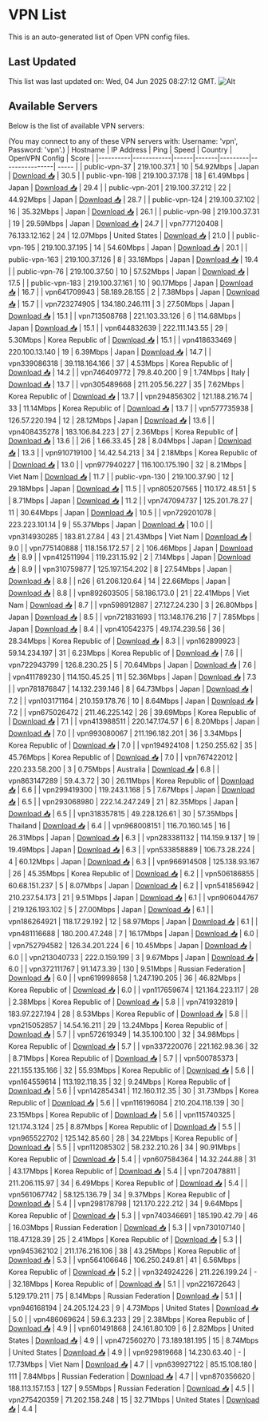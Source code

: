 # VPN List

This is an auto-generated list of Open VPN config files.

## Last Updated

This list was last updated on: Wed, 04 Jun 2025 08:27:12 GMT.
![Alt](https://repobeats.axiom.co/api/embed/186b98318ef1479477931607c1ad7d823f12451f.svg "Repobeats analytics image")

## Available Servers

Below is the list of available VPN servers:

(You may connect to any of these VPN servers with: Username: 'vpn', Password: 'vpn'.)
| Hostname | IP Address | Ping | Speed | Country | OpenVPN Config | Score |
|----------|------------|------|-------|---------|----------------| ----- |
| public-vpn-37 | 219.100.37.1 | 10 | 54.92Mbps | Japan | [Download 📥](./configs/server_0_JP.ovpn) | 30.5 |
| public-vpn-198 | 219.100.37.178 | 18 | 61.49Mbps | Japan | [Download 📥](./configs/server_1_JP.ovpn) | 29.4 |
| public-vpn-201 | 219.100.37.212 | 22 | 44.92Mbps | Japan | [Download 📥](./configs/server_2_JP.ovpn) | 28.7 |
| public-vpn-124 | 219.100.37.102 | 16 | 35.32Mbps | Japan | [Download 📥](./configs/server_3_JP.ovpn) | 26.1 |
| public-vpn-98 | 219.100.37.31 | 19 | 29.59Mbps | Japan | [Download 📥](./configs/server_4_JP.ovpn) | 24.7 |
| vpn777120408 | 76.133.12.162 | 24 | 12.07Mbps | United States | [Download 📥](./configs/server_5_US.ovpn) | 21.0 |
| public-vpn-195 | 219.100.37.195 | 14 | 54.60Mbps | Japan | [Download 📥](./configs/server_6_JP.ovpn) | 20.1 |
| public-vpn-163 | 219.100.37.126 | 8 | 33.18Mbps | Japan | [Download 📥](./configs/server_7_JP.ovpn) | 19.4 |
| public-vpn-76 | 219.100.37.50 | 10 | 57.52Mbps | Japan | [Download 📥](./configs/server_8_JP.ovpn) | 17.5 |
| public-vpn-183 | 219.100.37.161 | 10 | 90.17Mbps | Japan | [Download 📥](./configs/server_9_JP.ovpn) | 16.7 |
| vpn641709943 | 58.189.28.155 | 2 | 7.38Mbps | Japan | [Download 📥](./configs/server_10_JP.ovpn) | 15.7 |
| vpn723274905 | 134.180.246.111 | 3 | 27.50Mbps | Japan | [Download 📥](./configs/server_11_JP.ovpn) | 15.1 |
| vpn713508768 | 221.103.33.126 | 6 | 114.68Mbps | Japan | [Download 📥](./configs/server_12_JP.ovpn) | 15.1 |
| vpn644832639 | 222.111.143.55 | 29 | 5.30Mbps | Korea Republic of | [Download 📥](./configs/server_13_KR.ovpn) | 15.1 |
| vpn418633469 | 220.100.13.140 | 19 | 6.39Mbps | Japan | [Download 📥](./configs/server_14_JP.ovpn) | 14.7 |
| vpn339086318 | 39.118.164.166 | 37 | 4.53Mbps | Korea Republic of | [Download 📥](./configs/server_15_KR.ovpn) | 14.2 |
| vpn746409772 | 79.8.40.200 | 9 | 1.74Mbps | Italy | [Download 📥](./configs/server_16_IT.ovpn) | 13.7 |
| vpn305489668 | 211.205.56.227 | 35 | 7.62Mbps | Korea Republic of | [Download 📥](./configs/server_17_KR.ovpn) | 13.7 |
| vpn294856302 | 121.188.216.74 | 33 | 11.14Mbps | Korea Republic of | [Download 📥](./configs/server_18_KR.ovpn) | 13.7 |
| vpn577735938 | 126.57.220.194 | 12 | 28.12Mbps | Japan | [Download 📥](./configs/server_19_JP.ovpn) | 13.6 |
| vpn408435278 | 183.106.84.223 | 27 | 2.36Mbps | Korea Republic of | [Download 📥](./configs/server_20_KR.ovpn) | 13.6 |
| 2i6 | 1.66.33.45 | 28 | 8.04Mbps | Japan | [Download 📥](./configs/server_21_JP.ovpn) | 13.3 |
| vpn910719100 | 14.42.54.213 | 34 | 2.18Mbps | Korea Republic of | [Download 📥](./configs/server_22_KR.ovpn) | 13.0 |
| vpn977940227 | 116.100.175.190 | 32 | 8.21Mbps | Viet Nam | [Download 📥](./configs/server_23_VN.ovpn) | 11.7 |
| public-vpn-130 | 219.100.37.90 | 12 | 29.18Mbps | Japan | [Download 📥](./configs/server_24_JP.ovpn) | 11.5 |
| vpn805207565 | 110.172.48.51 | 5 | 8.71Mbps | Japan | [Download 📥](./configs/server_25_JP.ovpn) | 11.2 |
| vpn747094737 | 125.201.78.27 | 11 | 30.64Mbps | Japan | [Download 📥](./configs/server_26_JP.ovpn) | 10.5 |
| vpn729201078 | 223.223.101.14 | 9 | 55.37Mbps | Japan | [Download 📥](./configs/server_27_JP.ovpn) | 10.0 |
| vpn314930285 | 183.81.27.84 | 43 | 21.43Mbps | Viet Nam | [Download 📥](./configs/server_28_VN.ovpn) | 9.0 |
| vpn775140888 | 118.156.172.57 | 2 | 106.46Mbps | Japan | [Download 📥](./configs/server_29_JP.ovpn) | 8.9 |
| vpn412511994 | 119.231.15.92 | 2 | 7.14Mbps | Japan | [Download 📥](./configs/server_30_JP.ovpn) | 8.9 |
| vpn310759877 | 125.197.154.202 | 8 | 27.54Mbps | Japan | [Download 📥](./configs/server_31_JP.ovpn) | 8.8 |
| n26 | 61.206.120.64 | 14 | 22.66Mbps | Japan | [Download 📥](./configs/server_32_JP.ovpn) | 8.8 |
| vpn892603505 | 58.186.173.0 | 21 | 22.41Mbps | Viet Nam | [Download 📥](./configs/server_33_VN.ovpn) | 8.7 |
| vpn598912887 | 27.127.24.230 | 3 | 26.80Mbps | Japan | [Download 📥](./configs/server_34_JP.ovpn) | 8.5 |
| vpn721831693 | 113.148.176.216 | 7 | 7.85Mbps | Japan | [Download 📥](./configs/server_35_JP.ovpn) | 8.4 |
| vpn410542375 | 49.174.239.56 | 36 | 28.34Mbps | Korea Republic of | [Download 📥](./configs/server_36_KR.ovpn) | 8.3 |
| vpn162899923 | 59.14.234.197 | 31 | 6.23Mbps | Korea Republic of | [Download 📥](./configs/server_37_KR.ovpn) | 7.6 |
| vpn722943799 | 126.8.230.25 | 5 | 70.64Mbps | Japan | [Download 📥](./configs/server_38_JP.ovpn) | 7.6 |
| vpn411789230 | 114.150.45.25 | 11 | 52.36Mbps | Japan | [Download 📥](./configs/server_39_JP.ovpn) | 7.3 |
| vpn781876847 | 14.132.239.146 | 8 | 64.73Mbps | Japan | [Download 📥](./configs/server_40_JP.ovpn) | 7.2 |
| vpn103171164 | 210.159.178.76 | 10 | 8.64Mbps | Japan | [Download 📥](./configs/server_41_JP.ovpn) | 7.2 |
| vpn675026472 | 211.46.225.142 | 26 | 39.69Mbps | Korea Republic of | [Download 📥](./configs/server_42_KR.ovpn) | 7.1 |
| vpn413988511 | 220.147.174.57 | 6 | 8.20Mbps | Japan | [Download 📥](./configs/server_43_JP.ovpn) | 7.0 |
| vpn993080067 | 211.196.182.201 | 36 | 3.34Mbps | Korea Republic of | [Download 📥](./configs/server_44_KR.ovpn) | 7.0 |
| vpn194924108 | 1.250.255.62 | 35 | 45.76Mbps | Korea Republic of | [Download 📥](./configs/server_45_KR.ovpn) | 7.0 |
| vpn767422012 | 220.233.58.200 | 3 | 0.75Mbps | Australia | [Download 📥](./configs/server_46_AU.ovpn) | 6.8 |
| vpn863147289 | 59.4.3.72 | 30 | 26.11Mbps | Korea Republic of | [Download 📥](./configs/server_47_KR.ovpn) | 6.6 |
| vpn299419300 | 119.243.1.168 | 5 | 7.67Mbps | Japan | [Download 📥](./configs/server_48_JP.ovpn) | 6.5 |
| vpn293068980 | 222.14.247.249 | 21 | 82.35Mbps | Japan | [Download 📥](./configs/server_49_JP.ovpn) | 6.5 |
| vpn318357815 | 49.228.126.61 | 30 | 57.35Mbps | Thailand | [Download 📥](./configs/server_50_TH.ovpn) | 6.4 |
| vpn968008151 | 116.70.160.145 | 16 | 26.31Mbps | Japan | [Download 📥](./configs/server_51_JP.ovpn) | 6.3 |
| vpn283381132 | 114.159.9.137 | 19 | 19.49Mbps | Japan | [Download 📥](./configs/server_52_JP.ovpn) | 6.3 |
| vpn533858889 | 106.73.28.224 | 4 | 60.12Mbps | Japan | [Download 📥](./configs/server_53_JP.ovpn) | 6.3 |
| vpn966914508 | 125.138.93.167 | 26 | 45.35Mbps | Korea Republic of | [Download 📥](./configs/server_54_KR.ovpn) | 6.2 |
| vpn506186855 | 60.68.151.237 | 5 | 8.07Mbps | Japan | [Download 📥](./configs/server_55_JP.ovpn) | 6.2 |
| vpn541856942 | 210.237.54.173 | 21 | 9.51Mbps | Japan | [Download 📥](./configs/server_56_JP.ovpn) | 6.1 |
| vpn906044767 | 219.126.193.102 | 5 | 27.00Mbps | Japan | [Download 📥](./configs/server_57_JP.ovpn) | 6.1 |
| vpn186264921 | 118.17.29.192 | 12 | 58.97Mbps | Japan | [Download 📥](./configs/server_58_JP.ovpn) | 6.1 |
| vpn481116688 | 180.200.47.248 | 7 | 16.17Mbps | Japan | [Download 📥](./configs/server_59_JP.ovpn) | 6.0 |
| vpn752794582 | 126.34.201.224 | 6 | 10.45Mbps | Japan | [Download 📥](./configs/server_60_JP.ovpn) | 6.0 |
| vpn213040733 | 222.0.159.199 | 3 | 9.67Mbps | Japan | [Download 📥](./configs/server_61_JP.ovpn) | 6.0 |
| vpn372111767 | 91.147.3.39 | 130 | 9.51Mbps | Russian Federation | [Download 📥](./configs/server_62_RU.ovpn) | 6.0 |
| vpn619998658 | 1.247.190.205 | 36 | 46.82Mbps | Korea Republic of | [Download 📥](./configs/server_63_KR.ovpn) | 6.0 |
| vpn117659674 | 121.164.223.117 | 28 | 2.38Mbps | Korea Republic of | [Download 📥](./configs/server_64_KR.ovpn) | 5.8 |
| vpn741932819 | 183.97.227.194 | 28 | 8.53Mbps | Korea Republic of | [Download 📥](./configs/server_65_KR.ovpn) | 5.8 |
| vpn215052857 | 14.54.16.211 | 29 | 13.24Mbps | Korea Republic of | [Download 📥](./configs/server_66_KR.ovpn) | 5.7 |
| vpn572619349 | 14.35.100.100 | 32 | 34.98Mbps | Korea Republic of | [Download 📥](./configs/server_67_KR.ovpn) | 5.7 |
| vpn337220076 | 221.162.98.36 | 32 | 8.71Mbps | Korea Republic of | [Download 📥](./configs/server_68_KR.ovpn) | 5.7 |
| vpn500785373 | 221.155.135.166 | 32 | 55.93Mbps | Korea Republic of | [Download 📥](./configs/server_69_KR.ovpn) | 5.6 |
| vpn164559614 | 113.192.118.35 | 32 | 9.24Mbps | Korea Republic of | [Download 📥](./configs/server_70_KR.ovpn) | 5.6 |
| vpn142854341 | 112.160.112.35 | 30 | 31.73Mbps | Korea Republic of | [Download 📥](./configs/server_71_KR.ovpn) | 5.6 |
| vpn116196084 | 210.204.118.139 | 30 | 23.15Mbps | Korea Republic of | [Download 📥](./configs/server_72_KR.ovpn) | 5.6 |
| vpn115740325 | 121.174.3.124 | 25 | 8.87Mbps | Korea Republic of | [Download 📥](./configs/server_73_KR.ovpn) | 5.5 |
| vpn965522702 | 125.142.85.60 | 28 | 34.22Mbps | Korea Republic of | [Download 📥](./configs/server_74_KR.ovpn) | 5.5 |
| vpn112085302 | 58.232.210.26 | 34 | 90.91Mbps | Korea Republic of | [Download 📥](./configs/server_75_KR.ovpn) | 5.4 |
| vpn607584364 | 14.32.244.88 | 31 | 43.17Mbps | Korea Republic of | [Download 📥](./configs/server_76_KR.ovpn) | 5.4 |
| vpn720478811 | 211.206.115.97 | 34 | 6.49Mbps | Korea Republic of | [Download 📥](./configs/server_77_KR.ovpn) | 5.4 |
| vpn561067742 | 58.125.136.79 | 34 | 9.37Mbps | Korea Republic of | [Download 📥](./configs/server_78_KR.ovpn) | 5.4 |
| vpn298178798 | 121.170.222.212 | 34 | 9.64Mbps | Korea Republic of | [Download 📥](./configs/server_79_KR.ovpn) | 5.3 |
| vpn740346691 | 185.190.42.79 | 46 | 16.03Mbps | Russian Federation | [Download 📥](./configs/server_80_RU.ovpn) | 5.3 |
| vpn730107140 | 118.47.128.39 | 25 | 2.41Mbps | Korea Republic of | [Download 📥](./configs/server_81_KR.ovpn) | 5.3 |
| vpn945362102 | 211.176.216.106 | 38 | 43.25Mbps | Korea Republic of | [Download 📥](./configs/server_82_KR.ovpn) | 5.3 |
| vpn564106646 | 106.250.249.81 | 41 | 6.56Mbps | Korea Republic of | [Download 📥](./configs/server_83_KR.ovpn) | 5.2 |
| vpn324924226 | 211.226.199.24 | - | 32.18Mbps | Korea Republic of | [Download 📥](./configs/server_84_KR.ovpn) | 5.1 |
| vpn221672643 | 5.129.179.211 | 75 | 8.14Mbps | Russian Federation | [Download 📥](./configs/server_85_RU.ovpn) | 5.1 |
| vpn946168194 | 24.205.124.23 | 9 | 4.73Mbps | United States | [Download 📥](./configs/server_86_US.ovpn) | 5.0 |
| vpn486069624 | 59.6.3.233 | 29 | 2.38Mbps | Korea Republic of | [Download 📥](./configs/server_87_KR.ovpn) | 4.9 |
| vpn601491868 | 24.161.80.109 | 6 | 2.82Mbps | United States | [Download 📥](./configs/server_88_US.ovpn) | 4.9 |
| vpn472560270 | 73.189.181.195 | 15 | 8.74Mbps | United States | [Download 📥](./configs/server_89_US.ovpn) | 4.9 |
| vpn929819668 | 14.230.63.40 | - | 17.73Mbps | Viet Nam | [Download 📥](./configs/server_90_VN.ovpn) | 4.7 |
| vpn639927122 | 85.15.108.180 | 111 | 7.84Mbps | Russian Federation | [Download 📥](./configs/server_91_RU.ovpn) | 4.7 |
| vpn870356620 | 188.113.157.153 | 127 | 9.55Mbps | Russian Federation | [Download 📥](./configs/server_92_RU.ovpn) | 4.5 |
| vpn275420359 | 71.202.158.248 | 15 | 32.71Mbps | United States | [Download 📥](./configs/server_93_US.ovpn) | 4.4 |
